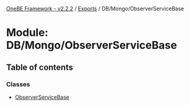 [OneBE Framework - v2.2.2](../README.md) / [Exports](../modules.md) / DB/Mongo/ObserverServiceBase

# Module: DB/Mongo/ObserverServiceBase

## Table of contents

### Classes

- [ObserverServiceBase](../classes/DB_Mongo_ObserverServiceBase.ObserverServiceBase.md)
